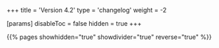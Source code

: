 +++
title = 'Version 4.2'
type = 'changelog'
weight = -2

[params]
  disableToc = false
  hidden = true
+++

{{% pages showhidden="true" showdivider="true" reverse="true" %}}
